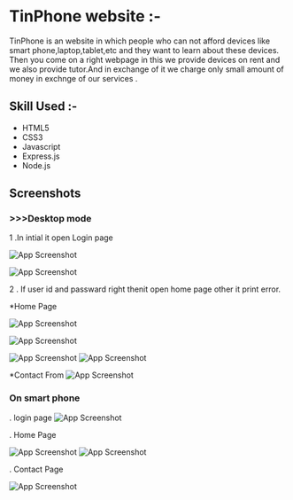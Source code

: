 
# TinPhone website :-

TinPhone is an website in which people who can not afford devices 
like smart phone,laptop,tablet,etc and they want to learn about 
these devices. Then you come on a right webpage in this we provide 
devices on rent and we also provide tutor.And in exchange of it we 
charge only small amount of money in exchnge of our services .

## Skill Used :-

* HTML5
* CSS3
* Javascript
* Express.js
* Node.js




## Screenshots
 ### >>>Desktop mode

1 .In intial it open Login page

![App Screenshot](https://raw.githubusercontent.com/Vivek04-05/screenshots/e18b695ea0733206e06f8934abf2732b30634fc3/Login1Lap.png)


![App Screenshot](https://raw.githubusercontent.com/Vivek04-05/screenshots/e18b695ea0733206e06f8934abf2732b30634fc3/LogIn2Lap.png)


2 . If user id and passward right thenit open home page other it print error.

*Home Page

![App Screenshot](https://raw.githubusercontent.com/Vivek04-05/screenshots/e18b695ea0733206e06f8934abf2732b30634fc3/Main1Lap.png)

![App Screenshot](https://raw.githubusercontent.com/Vivek04-05/screenshots/e18b695ea0733206e06f8934abf2732b30634fc3/Main2Lap.png)

![App Screenshot](https://raw.githubusercontent.com/Vivek04-05/screenshots/e18b695ea0733206e06f8934abf2732b30634fc3/Main4Lap.png)
![App Screenshot](https://raw.githubusercontent.com/Vivek04-05/screenshots/e18b695ea0733206e06f8934abf2732b30634fc3/Main5Lap.png)

*Contact From
![App Screenshot](https://raw.githubusercontent.com/Vivek04-05/screenshots/e18b695ea0733206e06f8934abf2732b30634fc3/contactLap.png)

### On smart phone
. login page
![App Screenshot](https://raw.githubusercontent.com/Vivek04-05/screenshots/e18b695ea0733206e06f8934abf2732b30634fc3/LogInMob.png)

. Home Page

![App Screenshot](https://raw.githubusercontent.com/Vivek04-05/screenshots/e18b695ea0733206e06f8934abf2732b30634fc3/Main1Mob.png)
![App Screenshot](https://raw.githubusercontent.com/Vivek04-05/screenshots/e18b695ea0733206e06f8934abf2732b30634fc3/Main2Mob.png)

. Contact Page

![App Screenshot](https://raw.githubusercontent.com/Vivek04-05/screenshots/e18b695ea0733206e06f8934abf2732b30634fc3/contactMob.png)
